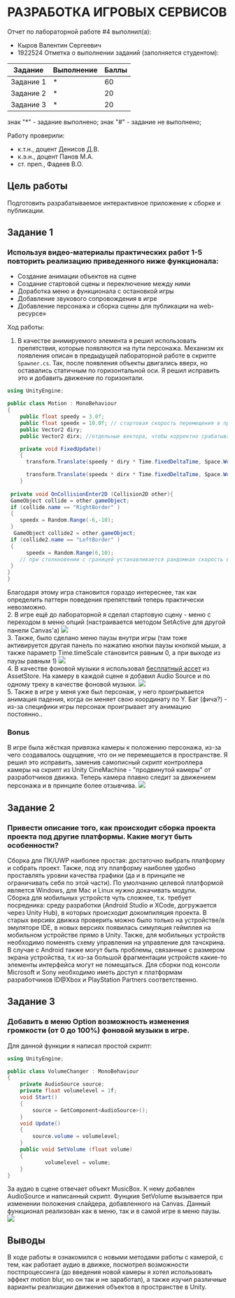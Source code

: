 # РАЗРАБОТКА ИГРОВЫХ СЕРВИСОВ
Отчет по лабораторной работе #4 выполнил(а):
- Кыров Валентин Сергеевич
- 1922524
Отметка о выполнении заданий (заполняется студентом):

| Задание | Выполнение | Баллы |
| ------ | ---------- | ------ |
| Задание 1 | *          | 60 |
| Задание 2 | *          | 20 |
| Задание 3 | *          | 20 |

знак "*" - задание выполнено; знак "#" - задание не выполнено;

Работу проверили:
- к.т.н., доцент Денисов Д.В.
- к.э.н., доцент Панов М.А.
- ст. преп., Фадеев В.О.


## Цель работы
Подготовить разрабатываемое интерактивное приложение к сборке и публикации.

## Задание 1
### Используя видео-материалы практических работ 1-5 повторить реализацию приведенного ниже функционала:
+ Создание анимации объектов на сцене
+ Создание стартовой сцены и переключение между ними
+ Доработка меню и функционала с остановкой игры
+ Добавление звукового сопровождения в игре
+ Добавление персонажа и сборка сцены для публикации на web-ресурсе»


Ход работы:  
1. В качестве анимируемого элемента я решил использовать препятствия, которые появляются на пути персонажа. Механизм их появления описан в предыдущей лабораторной работе в скрипте `Spawner.cs`. Так, после появления объекты двигались вверх, но оставались статичным по горизонтальной оси. Я решил исправить это и добавить движение по горизонтали. 
```csharp
using UnityEngine;

public class Motion : MonoBehaviour
{
    public float speedy = 3.0f;
    public float speedx = 10.0f; // стартовая скорость перемещения в пространстве
    public Vector2 diry;
    public Vector2 dirx; //отдельные вектора, чтобы корректно срабатывал коллайдер

    private void FixedUpdate()
    {      
      transform.Translate(speedy * diry * Time.fixedDeltaTime, Space.World);

      transform.Translate(speedx * dirx * Time.fixedDeltaTime, Space.World); //перемещение по направлению
    }
 
 private void OnCollisionEnter2D (Collision2D other){
 GameObject collide = other.gameObject;
 if (collide.name == "RightBorder" )
 {
    speedx = Random.Range(-6,-10);
 }      
  GameObject collide2 = other.gameObject;
 if (collide2.name == "LeftBorder" )
 {
      speedx = Random.Range(6,10); 
    // при столкновении с границей устанавливается рандомная скорость в обратном направлении чтобы избежать "гармошки из препятствий"  
 }    
}
}
```
Благодаря этому игра становится гораздо интереснее, так как определить паттерн поведения препятствий теперь практически невозможно.  
2. В игре ещё до лабораторной я сделал стартовую сцену - меню с переходом в меню опций (настраивается методом SetActive для другой панели Canvas'a) ![](https://github.com/clzhckr/GameServices_URFU/blob/main/Lab4/Media/MenuOverview.png)  
3. Также, было сделано меню паузы внутри игры (там тоже активируется другая панель по нажатию кнопки паузы кнопкой мыши, а также параметр Time.timeScale становится равным 0, а при выходе из паузы равным 1) ![](https://github.com/clzhckr/GameServices_URFU/blob/main/Lab4/Media/PauseOverview.png)  
4. В качестве фоновой музыки я использовал [бесплатный ассет](https://assetstore.unity.com/packages/audio/music/electronic/electronic-music-songpack-214055) из AssetStore. На камеру в каждой сцене я добавил Audio Source и по одному треку в качестве фоновой музыки.
![](https://github.com/clzhckr/GameServices_URFU/blob/main/Lab4/Media/InGameMusic.png)  
5. Также в игре у меня уже был персонаж, у него проигрывается анимация падения, когда он меняет свою координату по Y. Баг (фича?) - из-за специфики игры персонаж проигрывает эту анимацию постоянно..
###  Bonus
В игре была жёсткая привязка камеры к положению персонажа, из-за чего создавалось ощущение, что он не перемещается в пространстве. Я решил это исправить, заменив самописный скрипт контроллера камеры на скрипт из Unity CineMachine - "продвинутой камеры" от разработчиков движка. Теперь камера плавно следит за движением персонажа и в принципе более отзывчива. ![](https://github.com/clzhckr/GameServices_URFU/blob/main/Lab4/Media/NewCamera.gif)


## Задание 2
### Привести описание того, как происходит сборка проекта проекта под другие платформы. Какие могут быть особенности? 
Сборка для ПК/UWP наиболее простая: достаточно выбрать платформу и собрать проект. Также, под эту платформу наиболее удобно проставлять уровни качества графики (да и в принципе не ограничивать себя по этой части). По умолчанию целевой платформой является Windows, для Mac и Linux нужно докачивать модули.  
Сборка для мобильных устройств чуть сложнее, т.к. требует посредника: среду разработки (Android Studio и XCode, догружается через Unity Hub), в которых происходит докомпиляция проекта. В старых версиях движка проверить можно было только на устройстве/в эмуляторе IDE, в новых версиях появилась симуляция геймплея на мобильном устройстве прямо в Unity. Также, для мобильных устройств необходимо поменять схему управления на управление для тачскрина.  
В случае с Android также могут быть проблемы, связанные с размером экрана устройства, т.к из-за большой фрагментации устройств какие-то элементы интерфейса могут не помещаться.
Для сборки под консоли Microsoft и Sony необходимо иметь доступ к платформам разработчиков ID@Xbox и PlayStation Partners соответственно.
## Задание 3
### Добавить в меню Option возможность изменения громкости (от 0 до 100%) фоновой музыки в игре.
Для данной функции я написал простой скрипт:
```csharp
using UnityEngine;

public class VolumeChanger : MonoBehaviour
{
    private AudioSource source;
    private float volumelevel = 1f;
    void Start()
    {
        source = GetComponent<AudioSource>();
    }
    void Update()
    {
        source.volume = volumelevel;
    }
    public void SetVolume (float volume)
    {   
            volumelevel = volume;
    }
}

```
За аудио в сцене отвечает объект MusicBox. К нему добавлен AudioSource и написанный скрипт.
Фунцкия SetVolume вызывается при изменении положения слайдера, добавленного на Canvas.
Данный функционал реализован как в меню, так и в самой игре в меню паузы.
![](https://github.com/clzhckr/GameServices_URFU/blob/main/Lab4/Media/VolumeChanger.png)




## Выводы

В ходе работы я ознакомился с новыми методами работы с камерой, с тем, как работает аудио в движке, посмотрел возможности постпроцессинга (до введения новой камеры я хотел использовать эффект motion blur, но он так и не заработал), а также изучил различные варианты реализации движения объектов в пространстве в Unity.

